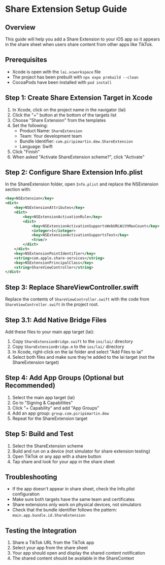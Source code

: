 # Share Extension Setup Guide

## Overview
This guide will help you add a Share Extension to your iOS app so it appears in the share sheet when users share content from other apps like TikTok.

## Prerequisites
- Xcode is open with the `lai.xcworkspace` file
- The project has been prebuilt with `npx expo prebuild --clean`
- CocoaPods have been installed with `pod install`

## Step 1: Create Share Extension Target in Xcode

1. In Xcode, click on the project name in the navigator (lai)
2. Click the "+" button at the bottom of the targets list
3. Choose "Share Extension" from the templates
4. Set the following:
   - Product Name: `ShareExtension`
   - Team: Your development team
   - Bundle Identifier: `com.piripimartin.dew.ShareExtension`
   - Language: Swift
5. Click "Finish"
6. When asked "Activate ShareExtension scheme?", click "Activate"

## Step 2: Configure Share Extension Info.plist

In the ShareExtension folder, open `Info.plist` and replace the NSExtension section with:

```xml
<key>NSExtension</key>
<dict>
    <key>NSExtensionAttributes</key>
    <dict>
        <key>NSExtensionActivationRule</key>
        <dict>
            <key>NSExtensionActivationSupportsWebURLWithMaxCount</key>
            <integer>1</integer>
            <key>NSExtensionActivationSupportsText</key>
            <true/>
        </dict>
    </dict>
    <key>NSExtensionPointIdentifier</key>
    <string>com.apple.share-services</string>
    <key>NSExtensionPrincipalClass</key>
    <string>ShareViewController</string>
</dict>
```

## Step 3: Replace ShareViewController.swift

Replace the contents of `ShareViewController.swift` with the code from `ShareViewController.swift` in the project root.

## Step 3.1: Add Native Bridge Files

Add these files to your main app target (lai):

1. Copy `ShareExtensionBridge.swift` to the `ios/lai/` directory
2. Copy `ShareExtensionBridge.m` to the `ios/lai/` directory
3. In Xcode, right-click on the lai folder and select "Add Files to lai"
4. Select both files and make sure they're added to the lai target (not the ShareExtension target)

## Step 4: Add App Groups (Optional but Recommended)

1. Select the main app target (lai)
2. Go to "Signing & Capabilities"
3. Click "+ Capability" and add "App Groups"
4. Add an app group: `group.com.piripimartin.dew`
5. Repeat for the ShareExtension target

## Step 5: Build and Test

1. Select the ShareExtension scheme
2. Build and run on a device (not simulator for share extension testing)
3. Open TikTok or any app with a share button
4. Tap share and look for your app in the share sheet

## Troubleshooting

- If the app doesn't appear in share sheet, check the Info.plist configuration
- Make sure both targets have the same team and certificates
- Share extensions only work on physical devices, not simulators
- Check that the bundle identifier follows the pattern: `main.app.bundle.id.ShareExtension`

## Testing the Integration

1. Share a TikTok URL from the TikTok app
2. Select your app from the share sheet
3. Your app should open and display the shared content notification
4. The shared content should be available in the ShareContext
